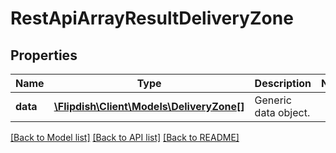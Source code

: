 # RestApiArrayResultDeliveryZone

## Properties
Name | Type | Description | Notes
------------ | ------------- | ------------- | -------------
**data** | [**\Flipdish\\Client\Models\DeliveryZone[]**](DeliveryZone.md) | Generic data object. | 

[[Back to Model list]](../README.md#documentation-for-models) [[Back to API list]](../README.md#documentation-for-api-endpoints) [[Back to README]](../README.md)


